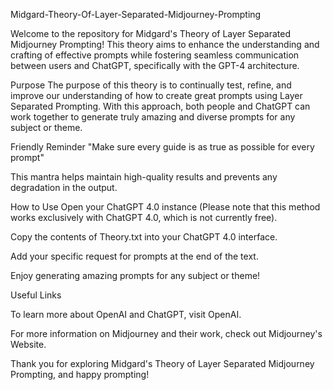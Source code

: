 Midgard-Theory-Of-Layer-Separated-Midjourney-Prompting

Welcome to the repository for Midgard's Theory of Layer Separated Midjourney Prompting! This theory aims to enhance the understanding and crafting of effective prompts while fostering seamless communication between users and ChatGPT, specifically with the GPT-4 architecture.

Purpose
The purpose of this theory is to continually test, refine, and improve our understanding of how to create great prompts using Layer Separated Prompting. With this approach, both people and ChatGPT can work together to generate truly amazing and diverse prompts for any subject or theme.

Friendly Reminder
"Make sure every guide is as true as possible for every prompt"

This mantra helps maintain high-quality results and prevents any degradation in the output.

How to Use
Open your ChatGPT 4.0 instance (Please note that this method works exclusively with ChatGPT 4.0, which is not currently free).

Copy the contents of Theory.txt into your ChatGPT 4.0 interface.

Add your specific request for prompts at the end of the text.

Enjoy generating amazing prompts for any subject or theme!

Useful Links

To learn more about OpenAI and ChatGPT, visit OpenAI.

For more information on Midjourney and their work, check out Midjourney's Website.

Thank you for exploring Midgard's Theory of Layer Separated Midjourney Prompting, and happy prompting!
